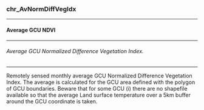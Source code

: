 ### chr_AvNormDiffVegIdx



------
#### Average GCU NDVI



------
###### Average GCU Normalized Difference Vegetation Index.



------
Remotely sensed monthly average GCU Normalized Difference Vegetation Index. The average is calculated for the GCU area defined with the polygon of GCU boundaries. Beware that for some GCU (i) there are no shapefile available so that the average Land surface temperature over a 5km buffer around the GCU coordinate is taken.